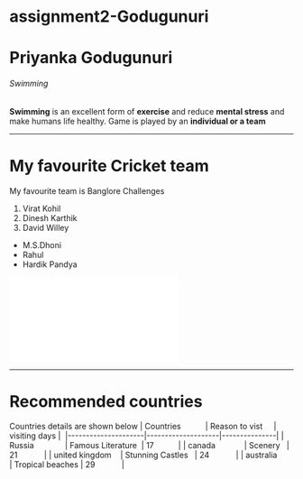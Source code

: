 # assignment2-Godugunuri
# Priyanka Godugunuri
###### Swimming 
**Swimming** 
is  an excellent form of **exercise** and  reduce **mental stress**  and make humans life  healthy. Game is played by an **individual or a team**   

____
# My favourite Cricket team
My favourite team is Banglore Challenges
1. Virat Kohil
2. Dinesh Karthik
3. David Willey

* M.S.Dhoni
* Rahul
* Hardik Pandya

![Aboutme link](AboutMe.md)

---
# Recommended countries
Countries details are shown below
| Countries           | Reason to vist     | visiting days |  
|---------------------|--------------------|---------------|
| Russia              | Famous Literature  | 17            |
| canada              | Scenery            | 21            |
| united kingdom      | Stunning Castles   | 24            |
| australia           | Tropical beaches   | 29            |





